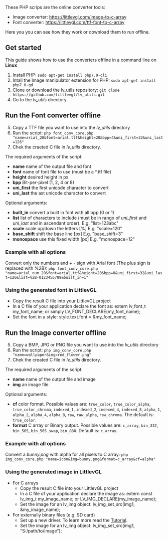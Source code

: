 These PHP scrips are the online converter tools:
* Image converter: https://littlevgl.com/image-to-c-array
* Font converter: https://littlevgl.com/ttf-font-to-c-array

Here you you can see how they work or download them to run offline.

## Get started
This guide shows how to use the converters offline in a command line on **Linux**
1. Install PHP: `sudo apt-get install php7.0-cli`
2. Intall the Image manipulator extension for PHP: `sudo apt-get install php7.0-gd`
3. Clone or download the lv_utils repository: `git clone https://github.com/littlevgl/lv_utils.git`
4. Go to the *lv_utils* directory.

## Run the Font converter offline

5. Copy a TTF file you want to use into the *lv_utils* directory
6. Run the script: `php font_conv_core.php "name=arial_20&font=arial.ttf&height=20&bpp=4&uni_first=32&uni_last=126"`
7. Chek the craeted C file in *lv_utils* directory.

The required arguments of the script:
- **name** name of the output file and font
- **font** name of font file to use (must be a *.ttf file)
- **height** desired height in px
- **bpp** Bit-per-pixel (1, 2, 4 or 8)
- **uni_first** the first unicode character to convert
- **uni_last** the ast unicode character to convert

Optional arguments:
- **built_in** convert a built in font with all bpp (0 or 1)
- **list** list of characters to include (must be in rango of *uni_first* and *uni_last* and in ascendant order). E.g. "list=123abc"
- **scale** scale up/down the letters [%] E.g. "scale=120"
- **base_shift** shift the base line [px] E.g. "base_shift=3"
- **monospace** use this fixed width [px] E.g. "monospace=12"
 
### Example with all options 
Convert only the numbers and + - sign with Arial font (The plus sign is replaced with %2B):
`php font_conv_core.php "name=arial_num_20&font=arial.ttf&height=20&bpp=8&uni_first=32&uni_last=126&list=%2B-0123456789&built_in=1"`
 
### Using the generated font in LittlevGL
 * Copy the result C file into your LittlevGL project  
 * In a C file of your application declare the font as: extern lv_font_t my_font_name; or simply LV_FONT_DECLARE(my_font_name);
  * Set the font in a style: style.text.font = &my_font_name;


## Run the Image converter offline

5. Copy a BMP, JPG or PNG file you want to use into the *lv_utils* directory
6. Run the script: `php img_conv_core.php "name=wallpaper&img=red_flower.png"`
7. Chek the created C file in *lv_utils* directory.

The required arguments of the script:
- **name** name of the output file and image
- **img** an image file

Optional arguments:
- **cf** color format. Possible values are: `true_color`, `true_color_alpha`, `true_color_chroma`, `indexed_1`, `indexed_2`, `indexed_4`, `indexed_8`, `alpha_1`, `alpha_2`, `alpha_4`, `alpha_8`, `raw`, `raw_alpha`, `raw_chroma`. The default is: `true_color`.
- **format** C array or Binary output. Possible values are: `c_array`, `bin_332`, `bin_565`, `bin_565_swap`, `bin_888`. Default is: `c_array`.

### Example with all options 
Convert a *bunny.png* with alpha for all pixels to C array:
`php img_conv_core.php "name=icon&img=bunny.png&format=c_array&cf=alpha"`

### Using the generated image in LittlevGL
* For C arrays
   - Copy the result C file into your LittlevGL project
   - In a C file of your application declare the image as: extern const lv_img_t my_image_name; or LV_IMG_DECLARE(my_image_name);
   - Set the image for an lv_img object: lv_img_set_src(img1, &my_image_name);
* For externally binary files (e.g. SD card)
   - Set up a new driver. To learn more read the [Tutorial](https://github.com/littlevgl/lv_examples/blob/master/lv_tutorial/6_images/lv_tutorial_images.c).
   - Set the image for an lv_img object: lv_img_set_src(img1, "S:/path/to/image");
